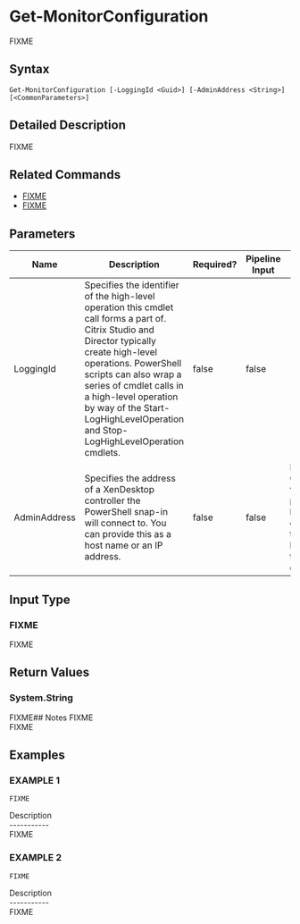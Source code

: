 ﻿# Get-MonitorConfiguration

   FIXME

## Syntax
```
Get-MonitorConfiguration [-LoggingId <Guid>] [-AdminAddress <String>] [<CommonParameters>]
```

## Detailed Description
   FIXME

## Related Commands
  * [FIXME](FIXME.html)
  * [FIXME](FIXME.html)
## Parameters

| Name   | Description | Required? | Pipeline Input | Default Value |
| --- | --- | --- | --- | --- |
| LoggingId | Specifies the identifier of the high-level operation this cmdlet call forms a part of. Citrix Studio and Director typically create high-level operations. PowerShell scripts can also wrap a series of cmdlet calls in a high-level operation by way of the Start-LogHighLevelOperation and Stop-LogHighLevelOperation cmdlets. | false | false |  |
| AdminAddress | Specifies the address of a XenDesktop controller the PowerShell snap-in will connect to. You can provide this as a host name or an IP address. | false | false | Localhost. Once a value is provided by any cmdlet, this value becomes the default. |

## Input Type
### FIXME
   FIXME
## Return Values
### System.String
   FIXME## Notes
   FIXME<br>    FIXME
## Examples

### EXAMPLE 1
```
FIXME
```
   Description<br>-----------<br>FIXME
### EXAMPLE 2
```
FIXME
```
   Description<br>-----------<br>FIXME
